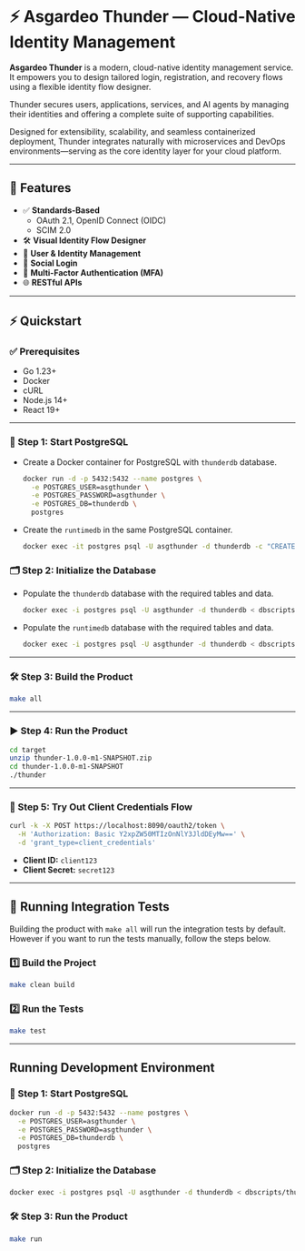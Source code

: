 # ⚡ Asgardeo Thunder — Cloud-Native Identity Management

**Asgardeo Thunder** is a modern, cloud-native identity management service. It empowers you to design tailored login, registration, and recovery flows using a flexible identity flow designer.

Thunder secures users, applications, services, and AI agents by managing their identities and offering a complete suite of supporting capabilities.

Designed for extensibility, scalability, and seamless containerized deployment, Thunder integrates naturally with microservices and DevOps environments—serving as the core identity layer for your cloud platform.

---

## 🚀 Features

- ✅ **Standards-Based**
  - OAuth 2.1, OpenID Connect (OIDC)
  - SCIM 2.0
- 🛠️ **Visual Identity Flow Designer**
- 👤 **User & Identity Management**
- 🔗 **Social Login**
- 🔐 **Multi-Factor Authentication (MFA)**
- 🌐 **RESTful APIs**

---

## ⚡ Quickstart

### ✅ Prerequisites

- Go 1.23+
- Docker
- cURL
- Node.js 14+
- React 19+

---

### 🔧 Step 1: Start PostgreSQL

- Create a Docker container for PostgreSQL with `thunderdb` database.

  ```bash
  docker run -d -p 5432:5432 --name postgres \
    -e POSTGRES_USER=asgthunder \
    -e POSTGRES_PASSWORD=asgthunder \
    -e POSTGRES_DB=thunderdb \
    postgres
  ```

- Create the `runtimedb` in the same PostgreSQL container.

  ```bash
  docker exec -it postgres psql -U asgthunder -d thunderdb -c "CREATE DATABASE runtimedb;"
  ```

### 🗂 Step 2: Initialize the Database

- Populate the `thunderdb` database with the required tables and data.

  ```bash
  docker exec -i postgres psql -U asgthunder -d thunderdb < dbscripts/thunderdb/postgress.sql
  ```

- Populate the `runtimedb` database with the required tables and data.

  ```bash
  docker exec -i postgres psql -U asgthunder -d thunderdb < dbscripts/runtimedb/postgress.sql
  ```

---

### 🛠 Step 3: Build the Product

```bash
make all
```

---

### ▶️ Step 4: Run the Product

```bash
cd target
unzip thunder-1.0.0-m1-SNAPSHOT.zip
cd thunder-1.0.0-m1-SNAPSHOT
./thunder
```

---

### 🔑 Step 5: Try Out Client Credentials Flow

```bash
curl -k -X POST https://localhost:8090/oauth2/token \
  -H 'Authorization: Basic Y2xpZW50MTIzOnNlY3JldDEyMw==' \
  -d 'grant_type=client_credentials'
```

- **Client ID:** `client123`
- **Client Secret:** `secret123`

---

## 🧪 Running Integration Tests

Building the product with `make all` will run the integration tests by default. However if you want to run the tests manually, follow the steps below.

### 1️⃣ Build the Project

```bash
make clean build
```

### 2️⃣ Run the Tests

```bash
make test
```

---

## Running Development Environment

### 🔧 Step 1: Start PostgreSQL

```bash
docker run -d -p 5432:5432 --name postgres \
  -e POSTGRES_USER=asgthunder \
  -e POSTGRES_PASSWORD=asgthunder \
  -e POSTGRES_DB=thunderdb \
  postgres
```

### 🗂 Step 2: Initialize the Database

```bash
docker exec -i postgres psql -U asgthunder -d thunderdb < dbscripts/thunderdb/postgress.sql
```

### 🛠 Step 3: Run the Product

```bash
make run
```
